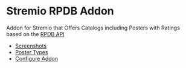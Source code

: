# Stremio RPDB Addon

Addon for Stremio that Offers Catalogs including Posters with Ratings based on the [RPDB API](https://ratingposterdb.com/)

- [Screenshots](https://ratingposterdb.com/#see-it-in-action)
- [Poster Types](https://ratingposterdb.com/examples/)
- [Configure Addon](https://1fe84bc728af-rpdb.baby-beamup.club/configure)
